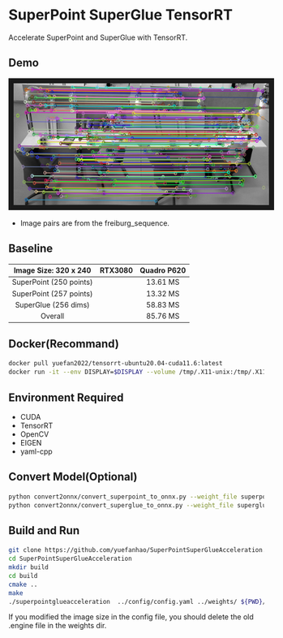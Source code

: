 # SuperPoint SuperGlue TensorRT
Accelerate SuperPoint and SuperGlue with TensorRT.

## Demo
<img src="image/match_image.png" width = "640" height = "240"  alt="match_image" border="10" />

* Image pairs are from the freiburg_sequence.

## Baseline

| Image Size: 320 x 240  | RTX3080 | Quadro P620 | 
|:----------------------:|:-------:|:-----------:|
| SuperPoint (250 points)|         | 13.61 MS    | 
| SuperPoint (257 points)|         | 13.32 MS    | 
| SuperGlue (256 dims)   |         | 58.83 MS    |
| Overall                |         | 85.76 MS    | 

## Docker(Recommand)
```bash
docker pull yuefan2022/tensorrt-ubuntu20.04-cuda11.6:latest
docker run -it --env DISPLAY=$DISPLAY --volume /tmp/.X11-unix:/tmp/.X11-unix --privileged --runtime nvidia --gpus all --volume ${PWD}:/workspace --workdir /workspace --name tensorrt yuefan2022/tensorrt-ubuntu20.04-cuda11.6:latest /bin/bash
```

## Environment Required
* CUDA
* TensorRT
* OpenCV
* EIGEN
* yaml-cpp

## Convert Model(Optional)
```bash
python convert2onnx/convert_superpoint_to_onnx.py --weight_file superpoint_pth_file_path --output_dir superpoint_onnx_file_dir
python convert2onnx/convert_superglue_to_onnx.py --weight_file superglue_pth_file_path --output_dir superglue_onnx_file_dir
```

## Build and Run
```bash
git clone https://github.com/yuefanhao/SuperPointSuperGlueAcceleration.git
cd SuperPointSuperGlueAcceleration
mkdir build
cd build
cmake ..
make
./superpointglueacceleration  ../config/config.yaml ../weights/ ${PWD}/../image/image0.png ${PWD}/../image/image1.png
```
If you modified the image size in the config file, you should delete the old .engine file in the weights dir.
